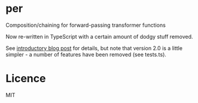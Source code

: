 per
===

Composition/chaining for forward-passing transformer functions

Now re-written in TypeScript with a certain amount of dodgy stuff removed.

See [introductory blog post](https://smellegantcode.wordpress.com/2013/10/31/per-composable-forward-passing-processor-functions/)
for details, but note that version 2.0 is a little simpler - a number of features
have been removed (see tests.ts).

Licence
===

MIT

